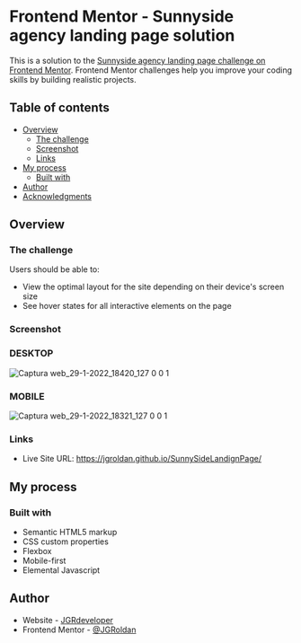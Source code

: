 # Frontend Mentor - Sunnyside agency landing page solution

This is a solution to the [Sunnyside agency landing page challenge on Frontend Mentor](https://www.frontendmentor.io/challenges/sunnyside-agency-landing-page-7yVs3B6ef). Frontend Mentor challenges help you improve your coding skills by building realistic projects.

## Table of contents

- [Overview](#overview)
  - [The challenge](#the-challenge)
  - [Screenshot](#screenshot)
  - [Links](#links)
- [My process](#my-process)
  - [Built with](#built-with)
- [Author](#author)
- [Acknowledgments](#acknowledgments)


## Overview

### The challenge

Users should be able to:

- View the optimal layout for the site depending on their device's screen size
- See hover states for all interactive elements on the page

### Screenshot

### DESKTOP
![Captura web_29-1-2022_18420_127 0 0 1](https://user-images.githubusercontent.com/71336562/151678434-f5fa0650-aedf-4be3-b0dc-98341e1aae17.jpeg)

### MOBILE
![Captura web_29-1-2022_18321_127 0 0 1](https://user-images.githubusercontent.com/71336562/151678440-a531599a-5c9b-4046-bf69-056939ad82fe.jpeg)

### Links

- Live Site URL: https://jgroldan.github.io/SunnySideLandignPage/

## My process

### Built with

- Semantic HTML5 markup
- CSS custom properties
- Flexbox
- Mobile-first
- Elemental Javascript


## Author

- Website - [JGRdeveloper](https://jgroldan.github.io/jgrdeveloper/)
- Frontend Mentor - [@JGRoldan](https://www.frontendmentor.io/profile/JGRoldan)
